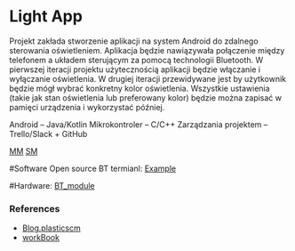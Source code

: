 # Light App

Projekt zakłada stworzenie aplikacji na system Android do zdalnego sterowania
oświetleniem. Aplikacja będzie nawiązywała połączenie między telefonem a
układem sterującym za pomocą technologii Bluetooth. W pierwszej iteracji projektu
użytecznością aplikacji będzie włączanie i wyłączanie oświetlenia. W drugiej iteracji przewidywane jest by
użytkownik będzie mógł wybrać konkretny kolor oświetlenia. Wszystkie
ustawienia (takie jak stan oświetlenia lub preferowany kolor) będzie można
zapisać w pamięci urządzenia i wykorzystać później.

Android – Java/Kotlin
Mikrokontroler – C/C++
Zarządzania projektem – Trello/Slack + GitHub

[MM](https://coggle.it/diagram/X3_hahiU9AZJpjAe/t/system-aplikacji-mobilnej/7c2afdfe4f0b2f459d299cb9a7fb9e59e140767570244a0182b53d069437c624)
[SM](https://coggle.it/diagram/X3_hahiU9AZJpjAe/t/system-aplikacji-mobilnej)

#Software
Open source BT termianl: 
[Example](https://github.com/kai-morich/SimpleBluetoothTerminal)


#Hardware:
[BT_module](https://www.aliexpress.com/item/32786773297.html?spm=a2g0s.9042311.0.0.27424c4ds3v0eZ)

### References 
- [Blog.plasticscm](http://blog.plasticscm.com)
- [workBook](docs/plasticscm-book.pdf)
